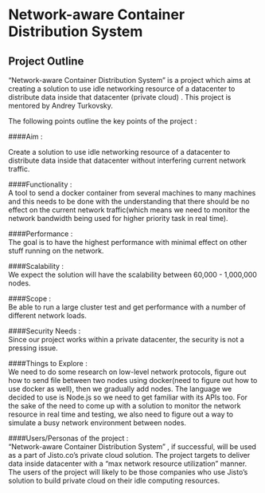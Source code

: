 <h1>Network-aware Container Distribution System</h1>

<h2>Project Outline</h2>

<p>“Network-aware Container Distribution System” is a project which aims at creating a solution to use idle networking resource of a datacenter to distribute data inside that datacenter (private cloud) . This project is mentored by Andrey Turkovsky.</p>

<p>The following points outline the key points of the project :</p>
####Aim : 

Create a solution to use idle networking resource of a datacenter to distribute data inside that datacenter without interfering current network traffic. 

####Functionality :  
A tool to send a docker container from several machines to many machines and this needs to be done with the understanding that there should be no effect on the current network traffic(which means we need to monitor the network bandwidth being used for higher priority task in real time). 

####Performance :  
The goal is to have the highest performance with minimal effect on other stuff running on the network.

####Scalability :  
We expect the solution will have the scalability between 60,000 - 1,000,000 nodes.

####Scope :  
Be able to run a large cluster test and get performance with a number of different network loads.

####Security Needs :  
Since our project works within a private datacenter, the security is not a pressing issue.

####Things to Explore :  
We need to do some research on low-level network protocols, figure out how to send file between two nodes using docker(need to figure out how to use docker as well), then we gradually add nodes. The language we decided to use is Node.js so we need to get familiar with its APIs too. For the sake of the need to come up with a solution to monitor the network resource in real time and testing, we also need to figure out a way to simulate a busy network environment between nodes.

####Users/Personas of the project :  
“Network-aware Container Distribution System” , if successful, will be used as a part of Jisto.co’s private cloud solution. The project targets to deliver data inside datacenter with a “max network resource utilization” manner.  The users of the project will likely to be those companies who use Jisto’s solution to build private cloud on their idle computing resources.
